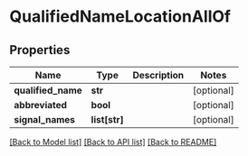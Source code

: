 # QualifiedNameLocationAllOf

## Properties
Name | Type | Description | Notes
------------ | ------------- | ------------- | -------------
**qualified_name** | **str** |  | [optional] 
**abbreviated** | **bool** |  | [optional] 
**signal_names** | **list[str]** |  | [optional] 

[[Back to Model list]](../README.md#documentation-for-models) [[Back to API list]](../README.md#documentation-for-api-endpoints) [[Back to README]](../README.md)


